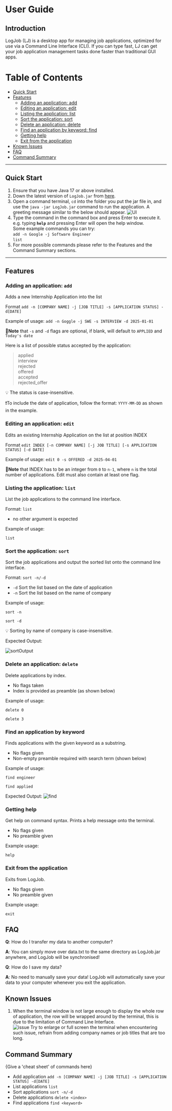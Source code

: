 # User Guide

## Introduction

LogJob (LJ) is a desktop app for managing job applications, optimized for use via a Command Line Interface (CLI). If you can type fast, LJ can get your job application management tasks done faster than traditional GUI apps.

# Table of Contents

- [Quick Start](#quick-start)
- [Features](#features)
    - [Adding an application: add](#adding-an-application-add)
    - [Editing an application: edit](#editing-an-application-edit)
    - [Listing the application: list](#listing-the-application-list)
    - [Sort the application: sort](#sort-the-application-sort)
    - [Delete an application: delete](#delete-an-application)
    - [Find an application by keyword: find](#find-an-application-by-keyword)
    - [Getting help](#getting-help)
    - [Exit from the application](#exit-from-the-application)
- [Known Issues](#known-issues)
- [FAQ](#faq)
- [Command Summary](#command-summary)

---
## Quick Start

1. Ensure that you have Java 17 or above installed.
2. Down the latest version of `LogJob.jar` from [here](https://github.com/AY2425S2-CS2113-T11a-2/tp/releases).
3. Open a command terminal, `cd` into the folder you put the jar file in, and use the `java -jar LogJob.jar` command to run the application. A greeting message similar to the below should appear. ![UI](images/LogJobStartup.png)
4. Type the command in the command box and press Enter to execute it. e.g. typing **`help`** and pressing Enter will open the help window.<br>
   Some example commands you can try:<br>
   `add -n Google -j Software Engineer`<br>
    `list`
5. For more possible commands please refer to the Features and the Command Summary sections.
---
## Features

### Adding an application: `add`
Adds a new Internship Application into the list

Format `add -n [COMPANY NAME] -j [JOB TITLE] -s [APPLICATION STATUS] -d[DATE]`

Example of usage:
`add -n Goggle -j SWE -s INTERVIEW -d 2025-01-01`

**📌Note** that `-s` and `-d` flags are optional, if blank, will default to `APPLIED` and `Today's date`<br>

Here is a list of possible status accepted by the application:
> applied<br>
> interview<br>
> rejected<br>
> offered<br>
> accepted<br>
> rejected_offer<br>

💡 The status is case-insensitive.

❗To include the date of application, follow the format: `YYYY-MM-DD` as shown in the example.

### Editing an application: `edit`
Edits an existing Internship Application on the list at position INDEX

Format `edit INDEX [-n COMPANY NAME] [-j JOB TITLE] [-s APPLICATION STATUS] [-d DATE]`

Example of usage:
`edit 0 -s OFFERED -d 2025-04-01`

**📌Note** that INDEX has to be an integer from `0` to `n-1`, where `n`  is the total number of applications.
Edit must also contain at least one flag.


### Listing the application: `list`
List the job applications to the command line interface.

Format: `list`

* no other argument is expected

Example of usage:

`list`

### Sort the application: `sort`
Sort the job applications and output the sorted list onto the command line interface.

Format: `sort -n/-d`

* `-d` Sort the list based on the date of application
* `-n` Sort the list based on the name of company

Example of usage:

`sort -n`

`sort -d`

💡 Sorting by name of company is case-insensitive.

Expected Output: 

![sortOutput](images/sortOutput.png)


### Delete an application: `delete`
Delete applications by index.
 * No flags taken
 * Index is provided as preamble (as shown below)

Example of usage:

`delete 0`

`delete 3`

### Find an application by keyword
Finds applications with the given keyword as a substring.

* No flags given
* Non-empty preamble required with search term (shown below)

Example of usage:

`find engineer`

`find applied`

Expected Output:
![find](images/findOutput.png)

### Getting help
Get help on command syntax. Prints a help message onto the terminal.

* No flags given
* No preamble given

Example usage:

`help`

### Exit from the application
Exits from LogJob.

* No flags given
* No preamble given

Example usage:

`exit`

## FAQ

**Q**: How do I transfer my data to another computer? 

**A**: You can simply move over data.txt to the same directory as LogJob.jar anywhere, and LogJob will be synchronised!

**Q**: How do I save my data?

**A**: No need to manually save your data! LogJob will automatically save your data to your computer whenever you exit the application.

## Known Issues

1. When the terminal window is not large enough to display the whole row of application, the row will be wrapped around by the terminal, this is due to the limitation of Command Line Interface.<br>
![issue](images/knownIssue.png)
Try to enlarge or full screen the terminal when encountering such issue, refrain from adding company names or job titles that are too long.


## Command Summary

{Give a 'cheat sheet' of commands here}

* Add application `add -n [COMPANY NAME] -j [JOB TITLE] -s [APPLICATION STATUS] -d[DATE]`
* List applications `list`
* Sort applications `sort -n/-d`
* Delete applications `delete <index>`
* Find applications `find <keyword>`
